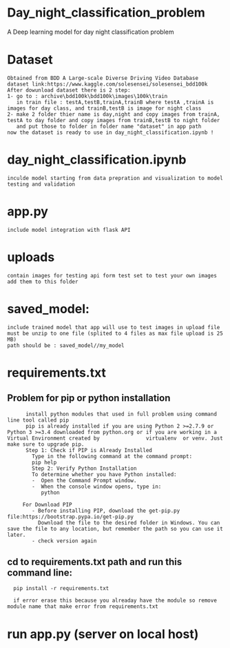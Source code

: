 # Day_night_classification_problem
A Deep learning model for day night classification problem

#   Dataset
    Obtained from BDD A Large-scale Diverse Driving Video Database   
    dataset link:https://www.kaggle.com/solesensei/solesensei_bdd100k
    After dowunload dataset there is 2 step:
    1- go to : archive\bdd100k\bdd100k\images\100k\train
       in train file : testA,testB,trainA,trainB where testA ,trainA is images for day class, and trainB,testB is image for night class
    2- make 2 folder thier name is day,night and copy images from trainA, testA to day folder and copy images from trainB,testB to night folder
       and put those to folder in folder name "dataset" in app path
    now the dataset is ready to use in day_night_classification.ipynb !
# day_night_classification.ipynb
    inculde model starting from data prepration and visualization to model testing and validation  
# app.py 
    include model integration with flask API 
# uploads 
    contain images for testing api form test set to test your own images add them to this folder
#   saved_model:
    include trained model that app will use to test images in upload file
    must be unzip to one file (splited to 4 files as max file upload is 25 MB)
    path should be : saved_model//my_model
      
#   requirements.txt
   ## Problem for pip or python installation
          install python modules that used in full problem using command line tool called pip 
          pip is already installed if you are using Python 2 >=2.7.9 or Python 3 >=3.4 downloaded from python.org or if you are working in a Virtual Environment created by               virtualenv  or venv. Just make sure to upgrade pip.
          Step 1: Check if PIP is Already Installed
            Type in the following command at the command prompt:
            pip help
            Step 2: Verify Python Installation
            To determine whether you have Python installed:
            -  Open the Command Prompt window.
            -  When the console window opens, type in:
               python

         For Download PIP 
            - Before installing PIP, download the get-pip.py file:https://bootstrap.pypa.io/get-pip.py
              Download the file to the desired folder in Windows. You can save the file to any location, but remember the path so you can use it later.
            - check version again
   ##  cd to requirements.txt path and run this command line:
      pip install -r requirements.txt
      
      if error erase this because you alreaday have the module so remove module name that make error from requirements.txt 
 
   #  run app.py (server on local host)
   
      
